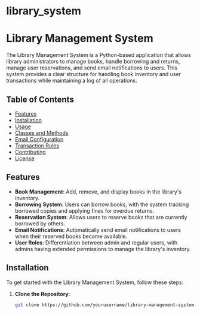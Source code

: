 # library_system
# Library Management System

The Library Management System is a Python-based application that allows library administrators to manage books, handle borrowing and returns, manage user reservations, and send email notifications to users. This system provides a clear structure for handling book inventory and user transactions while maintaining a log of all operations.

## Table of Contents

- [Features](#features)
- [Installation](#installation)
- [Usage](#usage)
- [Classes and Methods](#classes-and-methods)
- [Email Configuration](#email-configuration)
- [Transaction Rules](#transaction-rules)
- [Contributing](#contributing)
- [License](#license)

## Features

- **Book Management**: Add, remove, and display books in the library's inventory.
- **Borrowing System**: Users can borrow books, with the system tracking borrowed copies and applying fines for overdue returns.
- **Reservation System**: Allows users to reserve books that are currently borrowed by others.
- **Email Notifications**: Automatically send email notifications to users when their reserved books become available.
- **User Roles**: Differentiation between admin and regular users, with admins having extended permissions to manage the library's inventory.

## Installation

To get started with the Library Management System, follow these steps:

1. **Clone the Repository**:
   ```bash
   git clone https://github.com/yourusername/library-management-system.git

